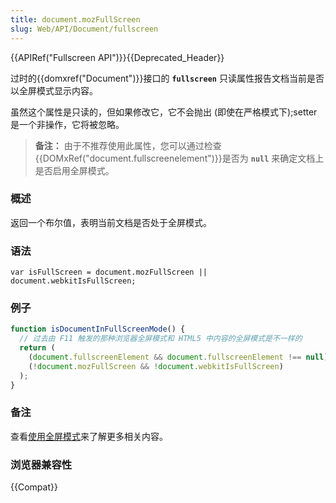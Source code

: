```yaml
---
title: document.mozFullScreen
slug: Web/API/Document/fullscreen
---
```


{{APIRef("Fullscreen API")}}{{Deprecated_Header}}

过时的{{domxref("Document")}}接口的 **`fullscreen`** 只读属性报告文档当前是否以全屏模式显示内容。

虽然这个属性是只读的，但如果修改它，它不会抛出 (即使在严格模式下);setter 是一个非操作，它将被忽略。

> **备注：** 由于不推荐使用此属性，您可以通过检查{{DOMxRef("document.fullscreenelement")}}是否为 **`null`** 来确定文档上是否启用全屏模式。

### 概述

返回一个布尔值，表明当前文档是否处于全屏模式。

### 语法

```
var isFullScreen = document.mozFullScreen || document.webkitIsFullScreen;
```

### 例子

```js
function isDocumentInFullScreenMode() {
  // 过去由 F11 触发的那种浏览器全屏模式和 HTML5 中内容的全屏模式是不一样的
  return (
    (document.fullscreenElement && document.fullscreenElement !== null) ||
    (!document.mozFullScreen && !document.webkitIsFullScreen)
  );
}
```

### 备注

查看[使用全屏模式](/zh-CN/docs/Web/API/Fullscreen_API)来了解更多相关内容。

### 浏览器兼容性

{{Compat}}
